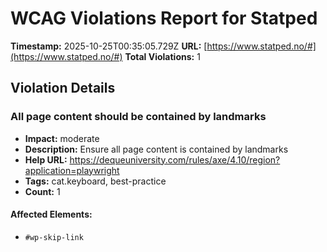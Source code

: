 # WCAG Violations Report for Statped

**Timestamp:** 2025-10-25T00:35:05.729Z
**URL:** [https://www.statped.no/#](https://www.statped.no/#)
**Total Violations:** 1

## Violation Details

### All page content should be contained by landmarks

- **Impact:** moderate
- **Description:** Ensure all page content is contained by landmarks
- **Help URL:** https://dequeuniversity.com/rules/axe/4.10/region?application=playwright
- **Tags:** cat.keyboard, best-practice
- **Count:** 1

#### Affected Elements:

- `#wp-skip-link`
